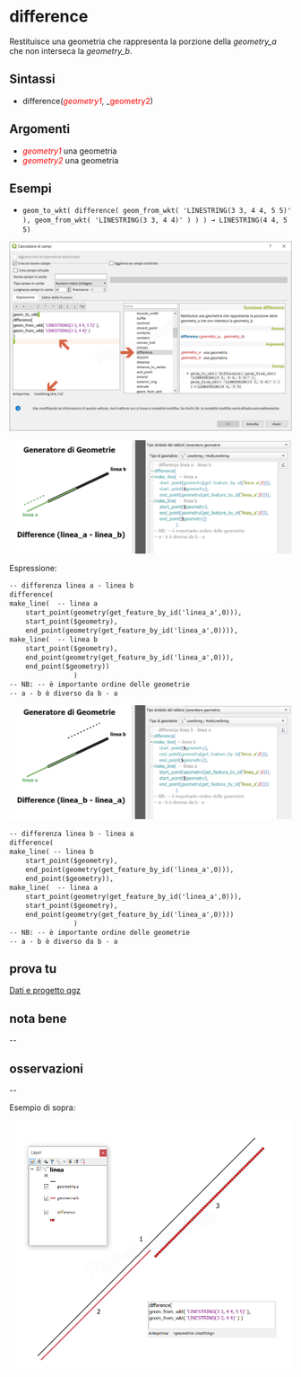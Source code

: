 # difference

Restituisce una geometria che rappresenta la porzione della _geometry_a_ che non interseca la _geometry_b_.

## Sintassi

- difference(_<span style="color:red;">geometry1</span>_, _<span style="color:red;">geometry2</span>)

## Argomenti

* _<span style="color:red;">geometry1</span>_ una geometria
* _<span style="color:red;">geometry2</span>_ una geometria

## Esempi

* `geom_to_wkt( difference( geom_from_wkt( 'LINESTRING(3 3, 4 4, 5 5)' ), geom_from_wkt( 'LINESTRING(3 3, 4 4)' ) ) ) → LINESTRING(4 4, 5 5)`

![](../../img/geometria/difference/difference1.png)

![](../../img/geometria/difference/difference31.png)

Espressione:

```
-- differenza linea a - linea b
difference( 
make_line(  -- linea a
	start_point(geometry(get_feature_by_id('linea_a',0))), 
	start_point($geometry),
	end_point(geometry(get_feature_by_id('linea_a',0)))),
make_line(  -- linea b
	start_point($geometry), 
	end_point(geometry(get_feature_by_id('linea_a',0))),
	end_point($geometry))
				)
-- NB: -- è importante ordine delle geometrie
-- a - b è diverso da b - a
```

![](../../img/geometria/difference/difference32.png)

```
-- differenza linea b - linea a
difference( 
make_line( -- linea b
	start_point($geometry), 
	end_point(geometry(get_feature_by_id('linea_a',0))),
	end_point($geometry)),
make_line(  -- linea a
	start_point(geometry(get_feature_by_id('linea_a',0))), 
	start_point($geometry),
	end_point(geometry(get_feature_by_id('linea_a',0))))
				)
-- NB: -- è importante ordine delle geometrie
-- a - b è diverso da b - a
```

## prova tu

[Dati e progetto qgz](https://github.com/gbvitrano/HfcQGIS/raw/master/prova_tu/DIFFERENCE.zip)

## nota bene

--

## osservazioni

--

Esempio di sopra:

![](../../img/geometria/difference/difference2.png)
